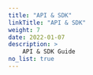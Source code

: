 ```yaml
---
title: "API & SDK"
linkTitle: "API & SDK"
weight: 7
date: 2022-01-07
description: >
    API & SDK Guide
no_list: true
---
```

